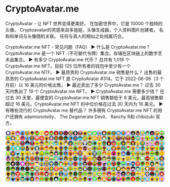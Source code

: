 # CryptoAvatar.me

CryptoAvatar - 让 NFT 世界变得更美好。 在加密世界中，它是 10000 个独特的头像。 Cryptoavatar的灵感来自多娃娃，头像生成器，个人资料图片创建者。 名称和单词与头像随机关联。 任何与真人的相似之处纯属巧合。

CryptoAvatar.me NFT - 常见问题（FAQ）
▶ 什么是 CryptoAvatar.me？
CryptoAvatar.me 是一个 NFT（不可替代令牌）集合。存储在区块链上的数字艺术品集合。
▶ 有多少 CryptoAvatar.me 代币？
总共有 1,018 个 CryptoAvatar.me NFT。目前 125 位所有者的钱包中至少有一个 CryptoAvatar.me NTF。
▶ 最昂贵的 CryptoAvatar.me 销售是什么？
出售的最昂贵的 CryptoAvatar.me NFT 是 CryptoAvatar #314。它于 2022-06-06（3 个月前）以 16 美元的价格出售。
▶ 最近卖出了多少 CryptoAvatar.me？
过去 30 天内售出了 19 个 CryptoAvatar.me NFT。
▶ CryptoAvatar.me 需要多少钱？
在过去 30 天里，最便宜的 CryptoAvatar.me NFT 销售额低于 8 美元，最高销售额超过 16 美元。CryptoAvatar.me NFT 的中位价格在过去 30 天内为 16 美元。
▶ 有哪些流行的 CryptoAvatar.me 替代品？
许多拥有 CryptoAvatar.me NFT 的用户还拥有 adamisnotsilly、 The Degenerate Devil、 Ranchy R和 chibizuki 官方。

![NFT](unnamed.png)


